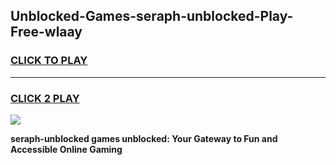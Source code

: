 
## Unblocked-Games-seraph-unblocked-Play-Free-wlaay
<h3>
<a href="https://premium76.site?title=seraph-unblocked&ref=20M">CLICK TO PLAY</a></h3>
<hr>

<h3>
<a href="https://premium76.site?title=seraph-unblocked&ref=20M">CLICK 2 PLAY</a>
  
</h3>

<a href="https://premium76.site?title=seraph-unblocked&ref=19M"><img src="https://clearcache.store/games.png"></a>


**seraph-unblocked games unblocked: Your Gateway to Fun and Accessible Online Gaming**
